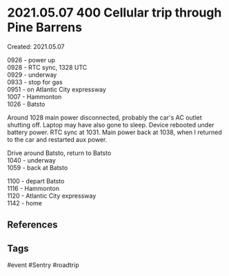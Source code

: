 # 2021.05.07 400 Cellular trip through Pine Barrens
Created: 2021.05.07

0926 - power up  
0928 - RTC sync, 1328 UTC  
0929 - underway  
0933 - stop for gas  
0951 - on Atlantic City expressway  
1007 - Hammonton  
1026 - Batsto  
  
Around 1028 main power disconnected, probably the car's AC outlet shutting off. Laptop may have also gone to sleep. Device rebooted under battery power. RTC sync at 1031. Main power back at 1038, when I returned to the car and restarted aux power.  
  
  
Drive around Batsto, return to Batsto  
1040 - underway  
1059 - back at Batsto  
  
1100 - depart Batsto  
1116 - Hammonton  
1120 - Atlantic City expressway  
1142 - home

## References

## Tags
#event #Sentry #roadtrip